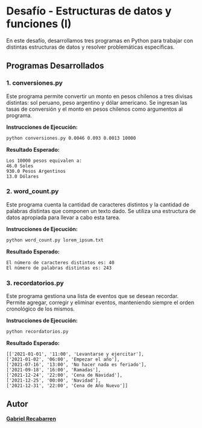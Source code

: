 # Desafío - Estructuras de datos y funciones (I)

En este desafío, desarrollamos tres programas en Python para trabajar con distintas estructuras de datos y resolver problemáticas específicas.

## Programas Desarrollados

### 1. conversiones.py

Este programa permite convertir un monto en pesos chilenos a tres divisas distintas: sol peruano, peso argentino y dólar americano. Se ingresan las tasas de conversión y el monto en pesos chilenos como argumentos al programa.

**Instrucciones de Ejecución:**
```bash
python conversiones.py 0.0046 0.093 0.0013 10000
```

**Resultado Esperado:**
```
Los 10000 pesos equivalen a:
46.0 Soles
930.0 Pesos Argentinos
13.0 Dólares
```

### 2. word_count.py

Este programa cuenta la cantidad de caracteres distintos y la cantidad de palabras distintas que componen un texto dado. Se utiliza una estructura de datos apropiada para llevar a cabo esta tarea.

**Instrucciones de Ejecución:**
```bash
python word_count.py lorem_ipsum.txt
```

**Resultado Esperado:**
```
El número de caracteres distintos es: 40
El número de palabras distintas es: 243
```

### 3. recordatorios.py

Este programa gestiona una lista de eventos que se desean recordar. Permite agregar, corregir y eliminar eventos, manteniendo siempre el orden cronológico de los mismos.

**Instrucciones de Ejecución:**
```bash
python recordatorios.py
```

**Resultado Esperado:**
```
[['2021-01-01', '11:00', 'Levantarse y ejercitar'], 
['2021-01-02', '06:00', 'Empezar el año'], 
['2021-07-16', '13:00', 'No hacer nada es feriado'], 
['2021-09-18', '16:00', 'Ramadas'], 
['2021-12-24', '22:00', 'Cena de Navidad'], 
['2021-12-25', '00:00', 'Navidad'], 
['2021-12-31', '22:00', 'Cena de Año Nuevo']]
```

## Autor

[**Gabriel Recabarren**](https://github.com/GabrielRecabarren)